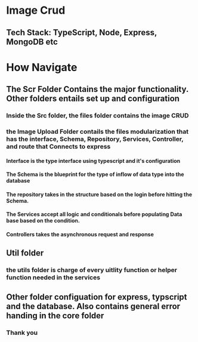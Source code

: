 # Image Crud
## Tech Stack: TypeScript, Node, Express, MongoDB etc

# How Navigate
## The Scr Folder Contains the major functionality. Other folders entails set up and configuration
### Inside the Src folder, the files folder contains the image CRUD
### the Image Upload Folder contails the files modularization that has the interface, Schema, Repository, Services, Controller, and route that Connects to express
#### Interface is the type interface using typescript and it's configuration
#### The Schema is the blueprint for the type of inflow of data type into the database
#### The repository takes in the structure based on the login before hitting the Schema.
#### The Services accept all logic and conditionals before populating Data base based on the condition.
#### Controllers takes the asynchronous request and response

## Util folder
### the utils folder is charge of every uitlity function or helper function needed in the services

## Other folder configuation for express, typscript and the database. Also contains general error handing in the core folder

### Thank you



